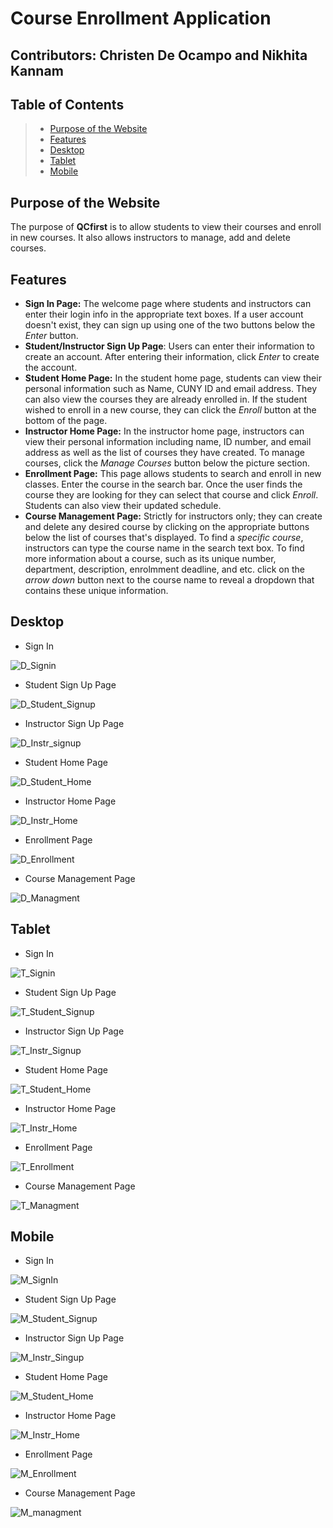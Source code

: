 # Course Enrollment Application
## Contributors: Christen De Ocampo and Nikhita Kannam

## Table of Contents
> * [Purpose of the Website](#purpose-of-the-website)
> * [Features](#features)
> * [Desktop](#desktop)
> * [Tablet](#tablet)
> * [Mobile](#mobile)

## Purpose of the Website
The purpose of **QCfirst** is to allow students to view their courses and enroll in new courses. It also allows instructors to manage, add and delete courses. 

## Features
* **Sign In Page:** The welcome page where students and instructors can enter their login info in the appropriate text boxes. If a user account doesn't exist, they can sign up using one of the two buttons below the *Enter* button.
* **Student/Instructor Sign Up Page**: Users can enter their information to create an account. After entering their information, click *Enter* to create the account. 
* **Student Home Page:**   In the student home page, students can view their personal information such as Name, CUNY ID and email address. They can also view the courses they are already enrolled in. If the student wished to enroll in a new course, they can click the *Enroll* button at the bottom of the page. 
* **Instructor Home Page:** In the instructor home page, instructors can view their personal information including name, ID number, and email address as well as the list of courses they have created. To manage courses, click the *Manage Courses* button below the picture section.
* **Enrollment Page:** This page allows students to search and enroll in new classes. Enter the course in the search bar. Once the user finds the course they are looking for they can select that course and click *Enroll*. Students can also view their updated schedule. 
* **Course Management Page:** Strictly for instructors only; they can create and delete any desired course by clicking on the appropriate buttons below the list of courses that's displayed. To find a *specific course*, instructors can type the course name in the search text box. To find more information about a course, such as its unique number, department, description, enrolmment deadline, and etc. click on the *arrow down* button next to the course name to reveal a dropdown that contains these unique information. 

## Desktop

* Sign In


![D_Signin](https://user-images.githubusercontent.com/70298853/112235754-a972b180-8c15-11eb-8bd5-6ce94f328352.png)

* Student Sign Up Page


![D_Student_Signup](https://user-images.githubusercontent.com/70298853/112235821-ca3b0700-8c15-11eb-8de5-f9b7ffccad6f.png)

* Instructor Sign Up Page


![D_Instr_signup](https://user-images.githubusercontent.com/70298853/112235872-df179a80-8c15-11eb-8295-22e6bdb9e088.png)

* Student Home Page


![D_Student_Home](https://user-images.githubusercontent.com/70298853/112235880-e179f480-8c15-11eb-985c-a74d647d1039.png)

* Instructor Home Page


![D_Instr_Home](https://user-images.githubusercontent.com/70298853/112235919-f6568800-8c15-11eb-94fc-0e5577457124.png)

* Enrollment Page


![D_Enrollment](https://user-images.githubusercontent.com/70298853/112235923-f8204b80-8c15-11eb-8d6b-d455d8f5d11f.png)

* Course Management Page


![D_Managment](https://user-images.githubusercontent.com/70298853/112235925-f9517880-8c15-11eb-813e-00a668d3f6f8.png)

## Tablet

* Sign In


![T_Signin](https://user-images.githubusercontent.com/44532399/112235728-9cee5900-8c15-11eb-83fb-8be6c713dbde.png)

* Student Sign Up Page


![T_Student_Signup](https://user-images.githubusercontent.com/44532399/112235843-d32bd880-8c15-11eb-805a-35ada8f501f6.png)

* Instructor Sign Up Page


![T_Instr_Signup](https://user-images.githubusercontent.com/44532399/112235837-d2934200-8c15-11eb-9a95-16ab0ba310b5.png)

* Student Home Page


![T_Student_Home](https://user-images.githubusercontent.com/44532399/112235840-d32bd880-8c15-11eb-873b-a91e9a0a5fd5.png)

* Instructor Home Page


![T_Instr_Home](https://user-images.githubusercontent.com/44532399/112235836-d1faab80-8c15-11eb-8377-48e864b27daf.png)

* Enrollment Page


![T_Enrollment](https://user-images.githubusercontent.com/44532399/112235834-d1621500-8c15-11eb-99f2-f8ae586138d8.png)

* Course Management Page


![T_Managment](https://user-images.githubusercontent.com/44532399/112235838-d2934200-8c15-11eb-91ca-8efc68a31d24.png)

## Mobile

* Sign In


![M_SignIn](https://user-images.githubusercontent.com/70298853/112235980-1128fc80-8c16-11eb-9342-cf12674bb3f4.png)

* Student Sign Up Page


![M_Student_Signup](https://user-images.githubusercontent.com/70298853/112235982-12f2c000-8c16-11eb-9ecb-492625bbf5a7.png)

* Instructor Sign Up Page


![M_Instr_Singup](https://user-images.githubusercontent.com/70298853/112235983-138b5680-8c16-11eb-8c8a-af2da0bc0f54.png)

* Student Home Page


![M_Student_Home](https://user-images.githubusercontent.com/70298853/112236016-29991700-8c16-11eb-8dda-5bd5d0b20303.png)

* Instructor Home Page


![M_Instr_Home](https://user-images.githubusercontent.com/70298853/112236017-2aca4400-8c16-11eb-92a8-032bf640ab57.png)

* Enrollment Page


![M_Enrollment](https://user-images.githubusercontent.com/70298853/112236034-2d2c9e00-8c16-11eb-8da5-83fb2f880388.png)

* Course Management Page


![M_managment](https://user-images.githubusercontent.com/70298853/112236063-2e5dcb00-8c16-11eb-910c-d3fce85ff86d.png)
